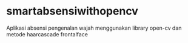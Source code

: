 # smartabsensiwithopencv
Aplikasi absensi pengenalan wajah menggunakan library open-cv dan metode haarcascade frontalface
